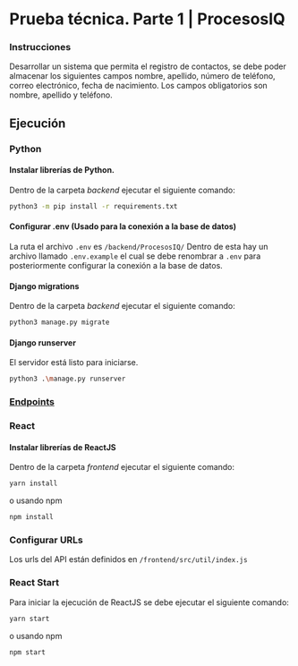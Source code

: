 # Prueba técnica. Parte 1 | ProcesosIQ

### Instrucciones

Desarrollar un sistema que permita el registro de contactos, se debe poder almacenar los siguientes campos nombre, apellido, número de teléfono, correo electrónico, fecha de nacimiento. Los campos obligatorios son nombre, apellido y teléfono.

## Ejecución

### Python

#### Instalar librerías de Python.

Dentro de la carpeta _backend_ ejecutar el siguiente comando:

```bash
python3 -m pip install -r requirements.txt
```

#### Configurar .env (Usado para la conexión a la base de datos)

La ruta el archivo `.env` es `/backend/ProcesosIQ/`
Dentro de esta hay un archivo llamado `.env.example` el cual se debe renombrar a `.env` para posteriormente configurar la conexión a la base de datos.

#### Django migrations

Dentro de la carpeta _backend_ ejecutar el siguiente comando:

```bash
python3 manage.py migrate
```

#### Django runserver

El servidor está listo para iniciarse.

```bash
python3 .\manage.py runserver
```

### [Endpoints](https://github.com/lxndr-rl/ProcesosIQ/blob/master/backend/README.md)

### React

#### Instalar librerías de ReactJS

Dentro de la carpeta _frontend_ ejecutar el siguiente comando:

```bash
yarn install
```

o usando npm

```bash
npm install
```

### Configurar URLs

Los urls del API están definidos en `/frontend/src/util/index.js`

### React Start

Para iniciar la ejecución de ReactJS se debe ejecutar el siguiente comando:

```bash
yarn start
```

o usando npm

```bash
npm start
```
